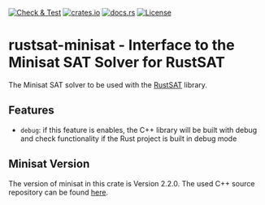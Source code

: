 [![Check & Test](https://github.com/chrjabs/rustsat/actions/workflows/check-test.yml/badge.svg)](https://github.com/chrjabs/rustsat/actions/workflows/check-test.yml)
[![crates.io](https://img.shields.io/crates/v/rustsat-minisat)](https://crates.io/crates/rustsat-minisat)
[![docs.rs](https://img.shields.io/docsrs/rustsat-minisat)](https://docs.rs/rustsat-minisat)
[![License](https://img.shields.io/crates/l/rustsat-minisat)](../LICENSE)

<!-- cargo-rdme start -->

# rustsat-minisat - Interface to the Minisat SAT Solver for RustSAT

The Minisat SAT solver to be used with the [RustSAT](https://github.com/chrjabs/rustsat) library.

## Features

- `debug`: if this feature is enables, the C++ library will be built with debug and check functionality if the Rust project is built in debug mode

## Minisat Version

The version of minisat in this crate is Version 2.2.0.
The used C++ source repository can be found [here](https://github.com/chrjabs/minisat).

<!-- cargo-rdme end -->

